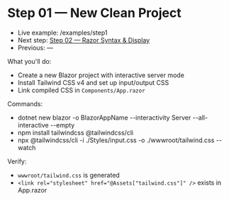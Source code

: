 # Step 01 — New Clean Project

- Live example: /examples/step1
- Next step: [Step 02 — Razor Syntax & Display](./Step02.md)
- Previous: —

What you'll do:

- Create a new Blazor project with interactive server mode
- Install Tailwind CSS v4 and set up input/output CSS
- Link compiled CSS in `Components/App.razor`

Commands:

- dotnet new blazor -o BlazorAppName --interactivity Server --all-interactive --empty
- npm install tailwindcss @tailwindcss/cli
- npx @tailwindcss/cli -i ./Styles/input.css -o ./wwwroot/tailwind.css --watch

Verify:

- `wwwroot/tailwind.css` is generated
- `<link rel="stylesheet" href="@Assets["tailwind.css"]" />` exists in App.razor
